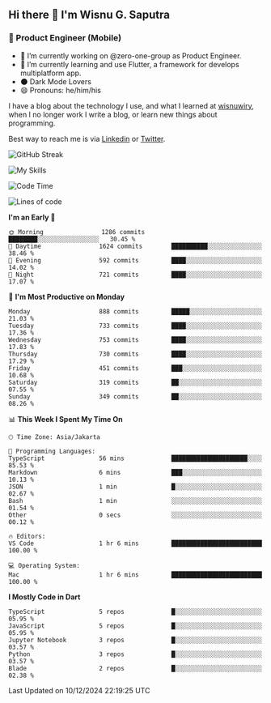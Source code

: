 ## Hi there 👋 I'm Wisnu G. Saputra

### :mobile_phone_off: Product Engineer (Mobile)

- 🔭 I’m currently working on @zero-one-group as Product Engineer.
- 🌱 I’m currently learning and use Flutter, a framework for develops multiplatform app.
- 🌑 Dark Mode Lovers
- 😄 Pronouns: he/him/his

I have a blog about the technology I use, and what I learned at [wisnuwiry](https://wisnuwiry.space/), when I no longer work I write a blog, or learn new things about programming.

Best way to reach me is via [Linkedin](https://www.linkedin.com/in/wisnu-saputra/) or [Twitter](https://twitter.com/wisnuwiry).

![GitHub Streak](https://streak-stats.demolab.com?user=wisnuwiry&theme=dark&hide_border=true)

![My Skills](https://skillicons.dev/icons?i=dart,flutter,kotlin,swift,go,js,css,neovim,git,linux&perline=5)

<!--START_SECTION:waka-->
![Code Time](http://img.shields.io/badge/Code%20Time-1%2C581%20hrs%2058%20mins-blue)

![Lines of code](https://img.shields.io/badge/From%20Hello%20World%20I%27ve%20Written-6.0%20million%20lines%20of%20code-blue)

**I'm an Early 🐤** 

```text
🌞 Morning                1286 commits        ████████░░░░░░░░░░░░░░░░░   30.45 % 
🌆 Daytime                1624 commits        ██████████░░░░░░░░░░░░░░░   38.46 % 
🌃 Evening                592 commits         ████░░░░░░░░░░░░░░░░░░░░░   14.02 % 
🌙 Night                  721 commits         ████░░░░░░░░░░░░░░░░░░░░░   17.07 % 
```
📅 **I'm Most Productive on Monday** 

```text
Monday                   888 commits         █████░░░░░░░░░░░░░░░░░░░░   21.03 % 
Tuesday                  733 commits         ████░░░░░░░░░░░░░░░░░░░░░   17.36 % 
Wednesday                753 commits         ████░░░░░░░░░░░░░░░░░░░░░   17.83 % 
Thursday                 730 commits         ████░░░░░░░░░░░░░░░░░░░░░   17.29 % 
Friday                   451 commits         ███░░░░░░░░░░░░░░░░░░░░░░   10.68 % 
Saturday                 319 commits         ██░░░░░░░░░░░░░░░░░░░░░░░   07.55 % 
Sunday                   349 commits         ██░░░░░░░░░░░░░░░░░░░░░░░   08.26 % 
```


📊 **This Week I Spent My Time On** 

```text
🕑︎ Time Zone: Asia/Jakarta

💬 Programming Languages: 
TypeScript               56 mins             █████████████████████░░░░   85.53 % 
Markdown                 6 mins              ███░░░░░░░░░░░░░░░░░░░░░░   10.13 % 
JSON                     1 min               █░░░░░░░░░░░░░░░░░░░░░░░░   02.67 % 
Bash                     1 min               ░░░░░░░░░░░░░░░░░░░░░░░░░   01.54 % 
Other                    0 secs              ░░░░░░░░░░░░░░░░░░░░░░░░░   00.12 % 

🔥 Editors: 
VS Code                  1 hr 6 mins         █████████████████████████   100.00 % 

💻 Operating System: 
Mac                      1 hr 6 mins         █████████████████████████   100.00 % 
```

**I Mostly Code in Dart** 

```text
TypeScript               5 repos             █░░░░░░░░░░░░░░░░░░░░░░░░   05.95 % 
JavaScript               5 repos             █░░░░░░░░░░░░░░░░░░░░░░░░   05.95 % 
Jupyter Notebook         3 repos             █░░░░░░░░░░░░░░░░░░░░░░░░   03.57 % 
Python                   3 repos             █░░░░░░░░░░░░░░░░░░░░░░░░   03.57 % 
Blade                    2 repos             █░░░░░░░░░░░░░░░░░░░░░░░░   02.38 % 
```




 Last Updated on 10/12/2024 22:19:25 UTC
<!--END_SECTION:waka-->
